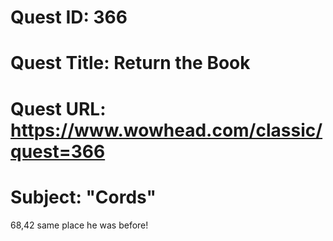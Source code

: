# Quest ID: 366
# Quest Title: Return the Book
# Quest URL: https://www.wowhead.com/classic/quest=366
# Subject: "Cords"
68,42 same place he was before!